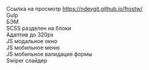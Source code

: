 Ссылка на просмотр https://ndevgit.github.io/frostw/<br>
Gulp<br>
БЭМ<br>
SCSS разделен на блоки<br>
Адаптив до 320px<br>
JS модальное окно<br>
JS мобильное меню<br>
JS мобильное валидация формы<br>
Swiper слайдер<br>

